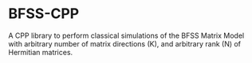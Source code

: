# BFSS-CPP

A CPP library to perform classical simulations of the BFSS Matrix Model with arbitrary number of matrix directions (K), and arbitrary rank (N) of Hermitian matrices.
